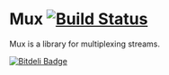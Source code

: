 # Mux [![Build Status](https://travis-ci.org/doubledutch/mux.svg?branch=master)](https://travis-ci.org/doubledutch/mux)

Mux is a library for multiplexing streams.


[![Bitdeli Badge](https://d2weczhvl823v0.cloudfront.net/doubledutch/mux/trend.png)](https://bitdeli.com/free "Bitdeli Badge")

